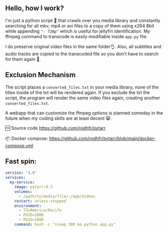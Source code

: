  ## Hello, how I work?
I'm just a python script 🐍 that crawls over you media library and constantly searching for all mkv, mp4 or avi files to a copy of them using x264 8bit while appending `"- 720p"` which is useful for jellyfin identification. 
My ffmpeg command to transcode is easily modifiable inside `app.py` file.

I do preserve original video files in the same folder👌. Also, all subtitles and audio tracks are copied to the transcoded file so you don't have to search for them again 🐊. 

 ## Exclusion Mechanism
The script places a `converted_files.txt` in your media library, none of the titles inside of the txt will be rendered again. If you exclude the txt the script, the program will render the same video files again, creating another `converted_files.txt`.

A webapp that can customize the ffmpeg options is planned someday in the future when my coding skills are at least decent 😸.

🆓 Source code https://github.com/rodhfr/pytarr 

📦 Docker compose: https://github.com/rodhfr/pytarr/blob/main/docker-compose.yml

## Fast spin:

```yml
version: '3.9'
services:
  my-service:
    image: pytarr:0.3
    volumes:
      - /path/to/media/file/:/app/Videos
    restart: unless-stopped
    environment:
      - TZ=America/Recife
      - PUID=1000
      - PGID=1000 
    command: bash -c "sleep 300 && python app.py"
```
